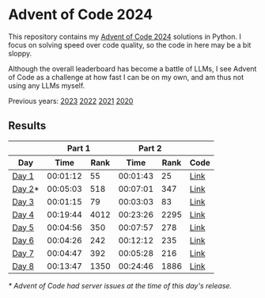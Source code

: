# Advent of Code 2024

This repository contains my [Advent of Code 2024](https://adventofcode.com/2024) solutions in Python. I focus on solving speed over code quality, so the code in here may be a bit sloppy.

Although the overall leaderboard has become a battle of LLMs, I see Advent of Code as a challenge at how fast I can be on my own, and am thus not using any LLMs myself.

Previous years: [2023](https://github.com/jmerle/advent-of-code-2023) [2022](https://github.com/jmerle/advent-of-code-2022) [2021](https://github.com/jmerle/advent-of-code-2021) [2020](https://github.com/jmerle/advent-of-code-2020)

## Results

<!-- This table is generated by scripts/readme.py, do not update it manually -->
<!-- results-start -->
<table>
    <thead>
        <tr>
            <th></th>
            <th colspan="2">Part 1</th>
            <th colspan="2">Part 2</th>
            <th></th>
        </tr>
        <tr>
            <th>Day</th>
            <th>Time</th>
            <th>Rank</th>
            <th>Time</th>
            <th>Rank</th>
            <th>Code</th>
        </tr>
    </thead>
    <tbody>
        <tr>
            <td><a href="https://adventofcode.com/2024/day/1">Day 1</a></td>
            <td>00:01:12</td>
            <td>55</td>
            <td>00:01:43</td>
            <td>25</td>
            <td><a href="https://github.com/jmerle/advent-of-code-2024/tree/master/src/aoc2024/days/day01">Link</a></td>
        </tr>
        <tr>
            <td><a href="https://adventofcode.com/2024/day/2">Day 2</a>*</td>
            <td>00:05:03</td>
            <td>518</td>
            <td>00:07:01</td>
            <td>347</td>
            <td><a href="https://github.com/jmerle/advent-of-code-2024/tree/master/src/aoc2024/days/day02">Link</a></td>
        </tr>
        <tr>
            <td><a href="https://adventofcode.com/2024/day/3">Day 3</a></td>
            <td>00:01:15</td>
            <td>79</td>
            <td>00:03:03</td>
            <td>83</td>
            <td><a href="https://github.com/jmerle/advent-of-code-2024/tree/master/src/aoc2024/days/day03">Link</a></td>
        </tr>
        <tr>
            <td><a href="https://adventofcode.com/2024/day/4">Day 4</a></td>
            <td>00:19:44</td>
            <td>4012</td>
            <td>00:23:26</td>
            <td>2295</td>
            <td><a href="https://github.com/jmerle/advent-of-code-2024/tree/master/src/aoc2024/days/day04">Link</a></td>
        </tr>
        <tr>
            <td><a href="https://adventofcode.com/2024/day/5">Day 5</a></td>
            <td>00:04:56</td>
            <td>350</td>
            <td>00:07:57</td>
            <td>278</td>
            <td><a href="https://github.com/jmerle/advent-of-code-2024/tree/master/src/aoc2024/days/day05">Link</a></td>
        </tr>
        <tr>
            <td><a href="https://adventofcode.com/2024/day/6">Day 6</a></td>
            <td>00:04:26</td>
            <td>242</td>
            <td>00:12:12</td>
            <td>235</td>
            <td><a href="https://github.com/jmerle/advent-of-code-2024/tree/master/src/aoc2024/days/day06">Link</a></td>
        </tr>
        <tr>
            <td><a href="https://adventofcode.com/2024/day/7">Day 7</a></td>
            <td>00:04:47</td>
            <td>392</td>
            <td>00:05:28</td>
            <td>216</td>
            <td><a href="https://github.com/jmerle/advent-of-code-2024/tree/master/src/aoc2024/days/day07">Link</a></td>
        </tr>
        <tr>
            <td><a href="https://adventofcode.com/2024/day/8">Day 8</a></td>
            <td>00:13:47</td>
            <td>1350</td>
            <td>00:24:46</td>
            <td>1886</td>
            <td><a href="https://github.com/jmerle/advent-of-code-2024/tree/master/src/aoc2024/days/day08">Link</a></td>
        </tr>
    </tbody>
</table>

_* Advent of Code had server issues at the time of this day's release._
<!-- results-end -->
